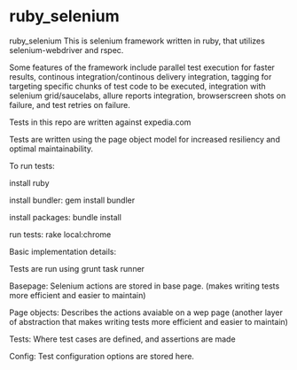 # ruby_selenium
ruby_selenium
This is selenium framework written in ruby, that utilizes selenium-webdriver and rspec.

Some features of the framework include parallel test execution for faster results, continous integration/continous delivery integration, tagging for targeting specific chunks of test code to be executed, integration with selenium grid/saucelabs, allure reports integration, browserscreen shots on failure, and test retries on failure.

Tests in this repo are written against expedia.com

Tests are written using the page object model for increased resiliency and optimal maintainability.

To run tests:

install ruby

install bundler: gem install bundler

install packages: bundle install

run tests: rake local:chrome




Basic implementation details:

Tests are run using grunt task runner

Basepage:  Selenium actions are stored in base page. (makes writing tests more efficient and easier to maintain) 

Page objects:  Describes the actions avaiable on a wep page (another layer of abstraction that makes writing tests more 
efficient and easier to maintain)

Tests:  Where test cases are defined, and assertions are made

Config:  Test configuration options are stored here.  
